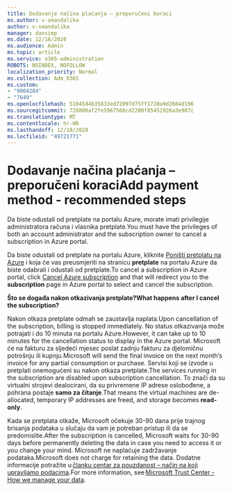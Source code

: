 ```yaml
---
title: Dodavanje načina plaćanja – preporučeni koraci
ms.author: v-smandalika
author: v-smandalika
manager: dansimp
ms.date: 12/18/2020
ms.audience: Admin
ms.topic: article
ms.service: o365-administration
ROBOTS: NOINDEX, NOFOLLOW
localization_priority: Normal
ms.collection: Adm_O365
ms.custom:
- "9004284"
- "7649"
ms.openlocfilehash: 51045d4b35833ed72097d75ff1720a9d2604d196
ms.sourcegitcommit: 728800af2fe596756bcd2280f85451926a3e987c
ms.translationtype: MT
ms.contentlocale: hr-HR
ms.lasthandoff: 12/18/2020
ms.locfileid: "49721771"
---
```

# <a name="add-payment-method---recommended-steps"></a><span data-ttu-id="8a55c-102">Dodavanje načina plaćanja – preporučeni koraci</span><span class="sxs-lookup"><span data-stu-id="8a55c-102">Add payment method - recommended steps</span></span>

<span data-ttu-id="8a55c-103">Da biste odustali od pretplate na portalu Azure, morate imati privilegije administratora računa i vlasnika pretplate.</span><span class="sxs-lookup"><span data-stu-id="8a55c-103">You must have the privileges of both an account administrator and the subscription owner to cancel a subscription in Azure portal.</span></span> 

<span data-ttu-id="8a55c-104">Da biste odustali od pretplate na portalu Azure, kliknite [Poništi pretplatu na Azure](https://ms.portal.azure.com/#blade/Microsoft_Azure_Billing/SubscriptionsBlade) i koja će vas preusmjeriti na stranicu **pretplate** na portalu Azure da biste odabrali i odustali od pretplate.</span><span class="sxs-lookup"><span data-stu-id="8a55c-104">To cancel a subscription in Azure portal, click [Cancel Azure subscription](https://ms.portal.azure.com/#blade/Microsoft_Azure_Billing/SubscriptionsBlade) and that will redirect you to the **subscription** page in Azure portal to select and cancel the subscription.</span></span> 

<span data-ttu-id="8a55c-105">**Što se događa nakon otkazivanja pretplate?**</span><span class="sxs-lookup"><span data-stu-id="8a55c-105">**What happens after I cancel the subscription?**</span></span> 

<span data-ttu-id="8a55c-106">Nakon otkaza pretplate odmah se zaustavlja naplata.</span><span class="sxs-lookup"><span data-stu-id="8a55c-106">Upon cancellation of the subscription, billing is stopped immediately.</span></span> <span data-ttu-id="8a55c-107">No status otkazivanja može potrajati i do 10 minuta na portalu Azure.</span><span class="sxs-lookup"><span data-stu-id="8a55c-107">However, it can take up to 10 minutes for the cancellation status to display in the Azure portal.</span></span> <span data-ttu-id="8a55c-108">Microsoft će na fakturu za sljedeći mjesec poslat zadnju fakturu za djelomičnu potrošnju ili kupnju.</span><span class="sxs-lookup"><span data-stu-id="8a55c-108">Microsoft will send the final invoice on the next month’s invoice for any partial consumption or purchase.</span></span> <span data-ttu-id="8a55c-109">Servisi koji se izvode u pretplati onemogućeni su nakon otkaza pretplate.</span><span class="sxs-lookup"><span data-stu-id="8a55c-109">The services running in the subscription are disabled upon subscription cancellation.</span></span> <span data-ttu-id="8a55c-110">To znači da su virtualni strojevi dealocirani, da su privremene IP adrese oslobođene, a pohrana postaje **samo za čitanje**.</span><span class="sxs-lookup"><span data-stu-id="8a55c-110">That means the virtual machines are de-allocated, temporary IP addresses are freed, and storage becomes **read-only**.</span></span> 

<span data-ttu-id="8a55c-111">Kada se pretplata otkaže, Microsoft očekuje 30-90 dana prije trajnog brisanja podataka u slučaju da vam je potreban pristup ili da se predomislite.</span><span class="sxs-lookup"><span data-stu-id="8a55c-111">After the subscription is cancelled, Microsoft waits for 30-90 days before permanently deleting the data in case you need to access it or you change your mind.</span></span> <span data-ttu-id="8a55c-112">Microsoft ne naplaćuje zadržavanje podataka.</span><span class="sxs-lookup"><span data-stu-id="8a55c-112">Microsoft does not charge for retaining the data.</span></span> <span data-ttu-id="8a55c-113">Dodatne informacije potražite u [članku centar za pouzdanost – način na koji upravljamo podacima](https://www.microsoft.com/trust-center/privacy/data-management#leave).</span><span class="sxs-lookup"><span data-stu-id="8a55c-113">For more information, see [Microsoft Trust Center - How we manage your data](https://www.microsoft.com/trust-center/privacy/data-management#leave).</span></span>



